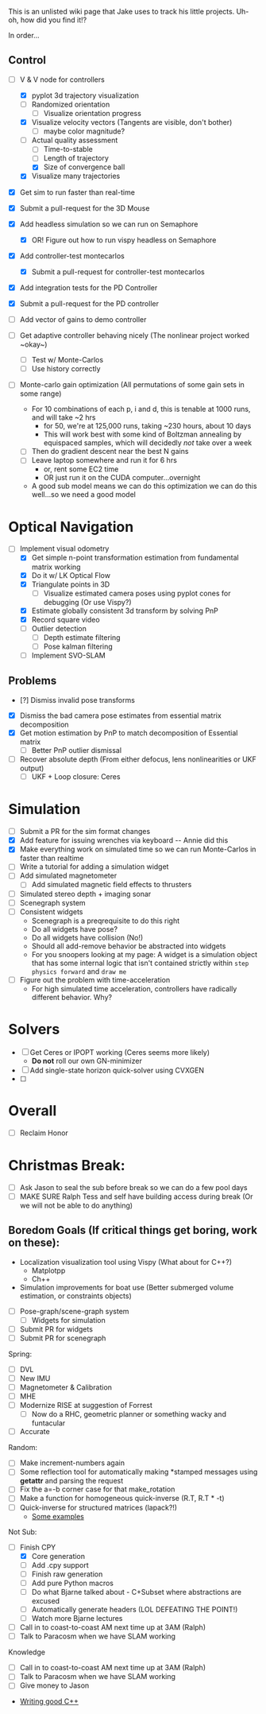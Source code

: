 This is an unlisted wiki page that Jake uses to track his little projects. Uh-oh, how did you find it!?


In order...


## Control
- [ ] V & V node for controllers
    - [x] pyplot 3d trajectory visualization
    - [ ] Randomized orientation
        - [ ] Visualize orientation progress
    - [x] Visualize velocity vectors (Tangents are visible, don't bother)
        - [ ] maybe color magnitude?
    - [ ] Actual quality assessment
        - [ ] Time-to-stable
        - [ ] Length of trajectory
        - [x] Size of convergence ball
    - [x] Visualize many trajectories
- [x] Get sim to run faster than real-time
- [x] Submit a pull-request for the 3D Mouse
- [x] Add headless simulation so we can run on Semaphore
    - [x] OR! Figure out how to run vispy headless on Semaphore

- [x] Add controller-test montecarlos
    - [x] Submit a pull-request for controller-test montecarlos

- [x] Add integration tests for the PD Controller
- [x] Submit a pull-request for the PD controller
- [ ] Add vector of gains to demo controller

- [ ] Get adaptive controller behaving nicely (The nonlinear project worked ~okay~)
    - [ ] Test w/ Monte-Carlos
    - [ ] Use history correctly

- [ ] Monte-carlo gain optimization (All permutations of some gain sets in some range)
    - For 10 combinations of each p, i and d, this is tenable at 1000 runs, and will take ~2 hrs
        - for 50, we're at 125,000 runs, taking ~230 hours, about 10 days
        - This will work best with some kind of Boltzman annealing by equispaced samples, which will decidedly *not* take over a week
    - [ ] Then do gradient descent near the best N gains
    - [ ] Leave laptop somewhere and run it for 6 hrs
        - or, rent some EC2 time
        - OR just run it on the CUDA computer...overnight
    - A good sub model means we can do this optimization we can do this well...so we need a good model

# Optical Navigation
- [ ] Implement visual odometry
    - [x] Get simple n-point transformation estimation from fundamental matrix working
    - [x] Do it w/ LK Optical Flow
    - [x] Triangulate points in 3D
        - [ ] Visualize estimated camera poses using pyplot cones for debugging (Or use Vispy?)
    - [x] Estimate globally consistent 3d transform by solving PnP
    - [x] Record square video
    - [ ] Outlier detection
        - [ ] Depth estimate filtering
        - [ ] Pose kalman filtering
    - [ ] Implement SVO-SLAM

## Problems
- [?] Dismiss invalid pose transforms
- [x] Dismiss the bad camera pose estimates from essential matrix decomposition
- [x] Get motion estimation by PnP to match decomposition of Essential matrix
    - [ ] Better PnP outlier dismissal
- [ ] Recover absolute depth (From either defocus, lens nonlinearities or UKF output)
    - [ ] UKF + Loop closure: Ceres

# Simulation
- [ ] Submit a PR for the sim format changes
- [x] Add feature for issuing wrenches via keyboard -- Annie did this
- [x] Make everything work on simulated time so we can run Monte-Carlos in faster than realtime
- [ ] Write a tutorial for adding a simulation widget
- [ ] Add simulated magnetometer
    - [ ] Add simulated magnetic field effects to thrusters
- [ ] Simulated stereo depth + imaging sonar
- [ ] Scenegraph system
- [ ] Consistent widgets
    - Scenegraph is a preqrequisite to do this right
    - Do all widgets have pose?
    - Do all widgets have collision (No!)
    - Should all add-remove behavior be abstracted into widgets
    - For you snoopers looking at my page: A widget is a simulation object that has some internal logic that isn't contained strictly within `step physics forward` and `draw me`
- [ ] Figure out the problem with time-acceleration
    - For high simulated time acceleration, controllers have radically different behavior. Why?

# Solvers
- [ ] Get Ceres or IPOPT working (Ceres seems more likely)
    - **Do not** roll our own GN-minimizer
- [ ] Add single-state horizon quick-solver using CVXGEN
- [ ]

# Overall
- [ ] Reclaim Honor

# Christmas Break:
- [ ] Ask Jason to seal the sub before break so we can do a few pool days
- [ ] MAKE SURE Ralph Tess and self have building access during break (Or we will not be able to do anything)

## Boredom Goals (If critical things get boring, work on these):
- Localization visualization tool using Vispy (What about for C++?)
    - Matplotpp
    - Ch++
- Simulation improvements for boat use (Better submerged volume estimation, or constraints objects)
- [ ] Pose-graph/scene-graph system
    - [ ] Widgets for simulation
- [ ] Submit PR for widgets
- [ ] Submit PR for scenegraph

Spring:
- [ ] DVL
- [ ] New IMU
- [ ] Magnetometer & Calibration
- [ ] MHE
- [ ] Modernize RISE at suggestion of Forrest
    - [ ] Now do a RHC, geometric planner or something wacky and funtacular
- [ ] Accurate

Random:
- [ ] Make increment-numbers again
- [ ] Some reflection tool for automatically making *stamped messages using __getattr__ and parsing the request
- [ ] Fix the a=-b corner case for that make_rotation
- [ ] Make a function for homogeneous quick-inverse (R.T, R.T * -t)
- [ ] Quick-inverse for structured matrices (lapack?!)
    - [Some examples](http://stanford.edu/class/ee364a/lectures/num-lin-alg.pdf)

Not Sub:
- [ ] Finish CPY
    - [x] Core generation
    - [ ] Add .cpy support
    - [ ] Finish raw generation
    - [ ] Add pure Python macros
    - [ ] Do what Bjarne talked about - C+Subset where abstractions are excused
    - [ ] Automatically generate headers (LOL DEFEATING THE POINT!)
    - [ ] Watch more Bjarne lectures

- [ ] Call in to coast-to-coast AM next time up at 3AM (Ralph)
- [ ] Talk to Paracosm when we have SLAM working

Knowledge

- [ ] Call in to coast-to-coast AM next time up at 3AM (Ralph)
- [ ] Talk to Paracosm when we have SLAM working
- [ ] Give money to Jason
- [Writing good C++](https://youtu.be/0iWb_qi2-uI)
